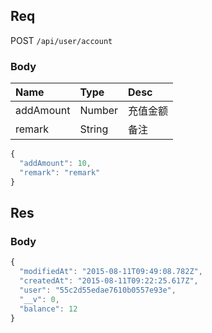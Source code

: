 ## Req

POST `/api/user/account`

### Body

| Name       | Type   | Desc     |
|:-------    |:-------|:-------  |
| addAmount  | Number | 充值金额  |
| remark     | String | 备注     |


```js
{
  "addAmount": 10,
  "remark": "remark"
}
```

## Res
### Body
```js
{
  "modifiedAt": "2015-08-11T09:49:08.782Z",
  "createdAt": "2015-08-11T09:22:25.617Z",
  "user": "55c2d55edae7610b0557e93e",
  "__v": 0,
  "balance": 12
}
```
